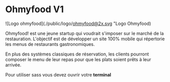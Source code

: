# Ohmyfood V1

![Logo ohmyfood](./public/logo/ohmyfood@2x.svg "Logo Ohmyfood)

Ohmyfood! est une jeune startup qui voudrait s'imposer sur le marché de la restauration. L'objectif est de développer un site 100% mobile qui répertorie les menus de restaurants gastronomiques.

En plus des systèmes classiques de réservation, les clients pourront composer le menu de leur repas pour que les plats soient prêts à leur arrivée.

Pour utiliser sass vous devez ouvrir votre **terminal**
